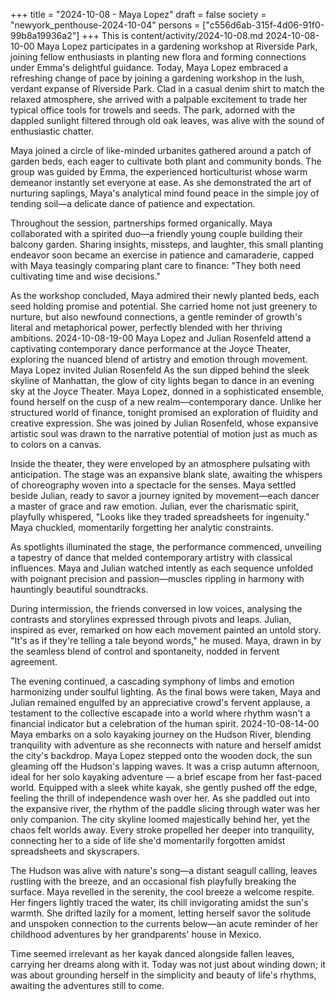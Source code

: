 +++
title = "2024-10-08 - Maya Lopez"
draft = false
society = "newyork_penthouse-2024-10-04"
persons = ["c556d6ab-315f-4d06-91f0-99b8a19936a2"]
+++
This is content/activity/2024-10-08.md
2024-10-08-10-00
Maya Lopez participates in a gardening workshop at Riverside Park, joining fellow enthusiasts in planting new flora and forming connections under Emma's delightful guidance.
Today, Maya Lopez embraced a refreshing change of pace by joining a gardening workshop in the lush, verdant expanse of Riverside Park. Clad in a casual denim shirt to match the relaxed atmosphere, she arrived with a palpable excitement to trade her typical office tools for trowels and seeds. The park, adorned with the dappled sunlight filtered through old oak leaves, was alive with the sound of enthusiastic chatter.

Maya joined a circle of like-minded urbanites gathered around a patch of garden beds, each eager to cultivate both plant and community bonds. The group was guided by Emma, the experienced horticulturist whose warm demeanor instantly set everyone at ease. As she demonstrated the art of nurturing saplings, Maya's analytical mind found peace in the simple joy of tending soil—a delicate dance of patience and expectation.

Throughout the session, partnerships formed organically. Maya collaborated with a spirited duo—a friendly young couple building their balcony garden. Sharing insights, missteps, and laughter, this small planting endeavor soon became an exercise in patience and camaraderie, capped with Maya teasingly comparing plant care to finance: "They both need cultivating time and wise decisions."

As the workshop concluded, Maya admired their newly planted beds, each seed holding promise and potential. She carried home not just greenery to nurture, but also newfound connections, a gentle reminder of growth's literal and metaphorical power, perfectly blended with her thriving ambitions.
2024-10-08-19-00
Maya Lopez and Julian Rosenfeld attend a captivating contemporary dance performance at the Joyce Theater, exploring the nuanced blend of artistry and emotion through movement.
Maya Lopez invited Julian Rosenfeld
As the sun dipped behind the sleek skyline of Manhattan, the glow of city lights began to dance in an evening sky at the Joyce Theater. Maya Lopez, donned in a sophisticated ensemble, found herself on the cusp of a new realm—contemporary dance. Unlike her structured world of finance, tonight promised an exploration of fluidity and creative expression. She was joined by Julian Rosenfeld, whose expansive artistic soul was drawn to the narrative potential of motion just as much as to colors on a canvas. 

Inside the theater, they were enveloped by an atmosphere pulsating with anticipation. The stage was an expansive blank slate, awaiting the whispers of choreography woven into a spectacle for the senses. Maya settled beside Julian, ready to savor a journey ignited by movement—each dancer a master of grace and raw emotion. Julian, ever the charismatic spirit, playfully whispered, "Looks like they traded spreadsheets for ingenuity." Maya chuckled, momentarily forgetting her analytic constraints.

As spotlights illuminated the stage, the performance commenced, unveiling a tapestry of dance that melded contemporary artistry with classical influences. Maya and Julian watched intently as each sequence unfolded with poignant precision and passion—muscles rippling in harmony with hauntingly beautiful soundtracks.

During intermission, the friends conversed in low voices, analysing the contrasts and storylines expressed through pivots and leaps. Julian, inspired as ever, remarked on how each movement painted an untold story. "It's as if they're telling a tale beyond words," he mused. Maya, drawn in by the seamless blend of control and spontaneity, nodded in fervent agreement.

The evening continued, a cascading symphony of limbs and emotion harmonizing under soulful lighting. As the final bows were taken, Maya and Julian remained engulfed by an appreciative crowd's fervent applause, a testament to the collective escapade into a world where rhythm wasn't a financial indicator but a celebration of the human spirit.
2024-10-08-14-00
Maya embarks on a solo kayaking journey on the Hudson River, blending tranquility with adventure as she reconnects with nature and herself amidst the city's backdrop.
Maya Lopez stepped onto the wooden dock, the sun gleaming off the Hudson's lapping waves. It was a crisp autumn afternoon, ideal for her solo kayaking adventure — a brief escape from her fast-paced world. Equipped with a sleek white kayak, she gently pushed off the edge, feeling the thrill of independence wash over her. As she paddled out into the expansive river, the rhythm of the paddle slicing through water was her only companion. The city skyline loomed majestically behind her, yet the chaos felt worlds away. Every stroke propelled her deeper into tranquility, connecting her to a side of life she'd momentarily forgotten amidst spreadsheets and skyscrapers. 

The Hudson was alive with nature's song—a distant seagull calling, leaves rustling with the breeze, and an occasional fish playfully breaking the surface. Maya revelled in the serenity, the cool breeze a welcome respite. Her fingers lightly traced the water, its chill invigorating amidst the sun's warmth. She drifted lazily for a moment, letting herself savor the solitude and unspoken connection to the currents below—an acute reminder of her childhood adventures by her grandparents' house in Mexico. 

Time seemed irrelevant as her kayak danced alongside fallen leaves, carrying her dreams along with it. Today was not just about winding down; it was about grounding herself in the simplicity and beauty of life's rhythms, awaiting the adventures still to come.
